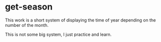 # get-season

This work is a short system of displaying the time of year depending on the number of the month.

This is not some big system, I just practice and learn.
